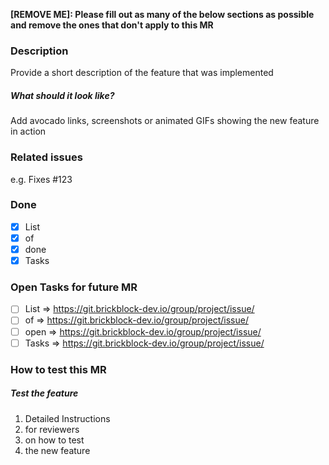 **[REMOVE ME]: Please fill out as many of the below sections as possible and remove the ones that don't apply to this MR**

### Description
Provide a short description of the feature that was implemented

##### What should it look like?
Add avocado links, screenshots or animated GIFs showing the new feature in action

### Related issues
e.g. Fixes #123

### Done
* [x] List
* [x] of
* [x] done
* [x] Tasks

### Open Tasks for future MR
* [ ] List => https://git.brickblock-dev.io/group/project/issue/<issue-number>
* [ ] of => https://git.brickblock-dev.io/group/project/issue/<issue-number>
* [ ] open => https://git.brickblock-dev.io/group/project/issue/<issue-number>
* [ ] Tasks => https://git.brickblock-dev.io/group/project/issue/<issue-number>

### How to test this MR
##### Test the feature
1. Detailed Instructions
1. for reviewers
1. on how to test
1. the new feature
